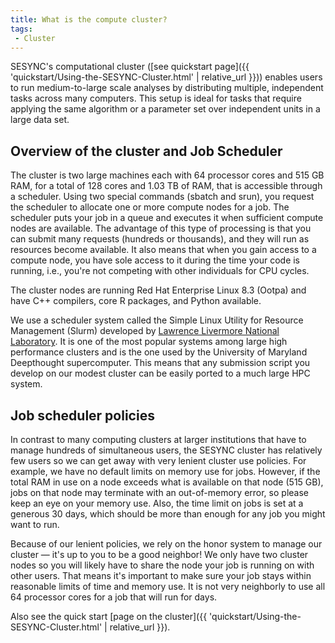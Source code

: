 ```yaml
---
title: What is the compute cluster?
tags:
 - Cluster
---
```


SESYNC's computational cluster ([see quickstart page]({{ 'quickstart/Using-the-SESYNC-Cluster.html' | relative_url }})) enables users to run medium-to-large scale analyses by distributing multiple, independent tasks across many computers. This setup is ideal for tasks that require applying the same algorithm or a parameter set over independent units in a large data set.

## Overview of the cluster and Job Scheduler

The cluster is two large machines each with 64 processor cores and 515 GB RAM, for a total of 128 cores and 1.03 TB of RAM, that is accessible through
a scheduler. Using two special commands (sbatch and srun), you request the scheduler to allocate one or more compute nodes for a job.
The scheduler puts your job in a queue and executes it when sufficient compute nodes are available. The advantage of this type of
processing is that you can submit many requests (hundreds or thousands), and they will run as resources become available. It also means
that when you gain access to a compute node, you have sole access to it during the time your code is running, i.e., you're not competing with other individuals for CPU cycles. 

The cluster nodes are running Red Hat Enterprise Linux 8.3 (Ootpa) and have C++ compilers, core R packages, and Python available. 

We use a scheduler system called the Simple Linux Utility for Resource Management (Slurm) developed by [Lawrence Livermore National Laboratory](https://www.llnl.gov/). It is  one of the most popular systems among large high performance clusters and is the one used by the University of Maryland Deepthought supercomputer. This means that any submission script you develop on our modest cluster can be easily ported to a much large HPC system.

## Job scheduler policies

In contrast to many computing clusters at larger institutions that have to manage hundreds of simultaneous users, the SESYNC cluster
has relatively few users so we can get away with very lenient cluster use policies. For example, we have no default limits on memory
use for jobs. However, if the total RAM in use on a node exceeds what is available on that node (515 GB), jobs on that node may 
terminate with an out-of-memory error, so please keep an eye on your memory use. 
Also, the time limit on jobs is set at a generous 30 days, which should be more than enough for any job you might want to run.

Because of our lenient policies, we rely on the honor system to manage our cluster &mdash; it's up to you to be a good neighbor!
We only have two cluster nodes so you will likely have to share the node your job is running on with other users. That means it's 
important to make sure your job stays within reasonable limits of time and memory use. It is not very neighborly to use all 64 processor cores for a 
job that will run for days. 

Also see the quick start [page on the cluster]({{ 'quickstart/Using-the-SESYNC-Cluster.html' | relative_url }}).
